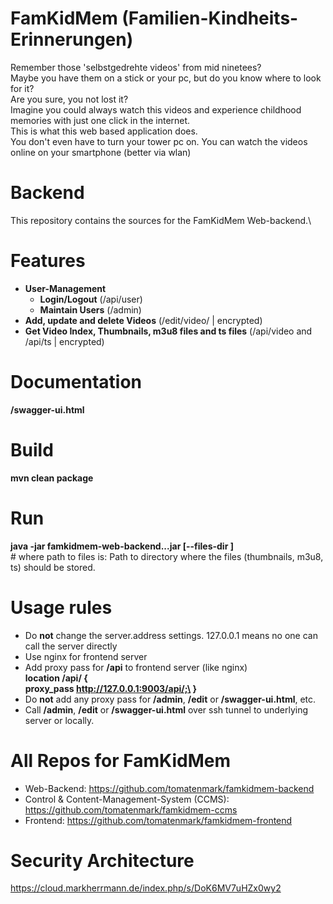 # FamKidMem (Familien-Kindheits-Erinnerungen)
Remember those 'selbstgedrehte videos' from mid ninetees?\
Maybe you have them on a stick or your pc, but do you know where to look for it?\
Are you sure, you not lost it?\
Imagine you could always watch this videos and experience childhood memories with just one click in the internet.\
This is what this web based application does.\
You don't even have to turn your tower pc on. You can watch the videos online on your smartphone (better via wlan)

# Backend
This repository contains the sources for the FamKidMem Web-backend.\


# Features
* **User-Management**
  * **Login/Logout**  (/api/user)
  * **Maintain Users** (/admin)
* **Add, update and delete Videos** (/edit/video/ | encrypted)
* **Get Video Index, Thumbnails, m3u8 files and ts files** (/api/video and /api/ts | encrypted)

# Documentation
**/swagger-ui.html**

# Build
**mvn clean package**

# Run
**java -jar famkidmem-web-backend...jar [--files-dir <path-to-files>]**\
\# where path to files is: Path to directory where the files (thumbnails, m3u8, ts) should be stored.

# Usage rules
* Do **not** change the server.address settings. 127.0.0.1 means no one can call the server directly
* Use nginx for frontend server
* Add proxy pass for **/api** to frontend server (like nginx)\
  **location /api/ {\
  proxy_pass http://127.0.0.1:9003/api/;\
  }**
* Do **not** add any proxy pass for **/admin**, **/edit** or **/swagger-ui.html**, etc.
* Call **/admin**, **/edit** or **/swagger-ui.html** over ssh tunnel to underlying server or locally.

# All Repos for FamKidMem
* Web-Backend: https://github.com/tomatenmark/famkidmem-backend
* Control & Content-Management-System (CCMS): https://github.com/tomatenmark/famkidmem-ccms
* Frontend: https://github.com/tomatenmark/famkidmem-frontend

# Security Architecture
https://cloud.markherrmann.de/index.php/s/DoK6MV7uHZx0wy2